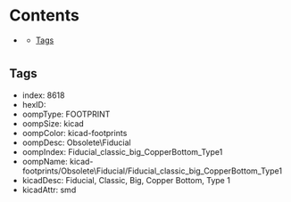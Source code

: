 



Contents
========

* [](#)
	* [Tags](#tags)

# 

## Tags

- index: 8618
- hexID: 
- oompType: FOOTPRINT
- oompSize: kicad
- oompColor: kicad-footprints
- oompDesc: Obsolete\Fiducial
- oompIndex: Fiducial_classic_big_CopperBottom_Type1
- oompName: kicad-footprints/Obsolete\Fiducial/Fiducial_classic_big_CopperBottom_Type1
- kicadDesc: Fiducial, Classic, Big, Copper Bottom, Type 1
- kicadAttr: smd
